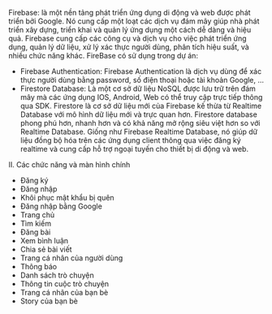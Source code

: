 Firebase: là một nền tảng phát triển ứng dụng di động và web được phát triển bởi Google. Nó cung cấp một loạt các dịch vụ đám mây giúp nhà phát triển xây dựng, triển khai và quản lý ứng dụng một cách dễ dàng và hiệu quả. Firebase cung cấp các công cụ và dịch vụ cho việc phát triển ứng dụng, quản lý dữ liệu, xử lý xác thực người dùng, phân tích hiệu suất, và nhiều chức năng khác. FireBase có sử dụng trong dự án:
* Firebase Authentication: Firebase Authentication là dịch vụ dùng để xác thực người dùng bằng password, số điện thoại hoặc tài khoản Google, …
* Firestore Database: Là một cơ sở dữ liệu NoSQL được lưu trữ trên đám mây mà các ứng dụng IOS, Android, Web có thể truy cập trực tiếp thông qua SDK. Firestore là cơ sở dữ liệu mới của Firebase kế thừa từ Realtime Database với mô hình dữ liệu mới và trực quan hơn. Firestore database phong phú hơn, nhanh hơn và có khả năng mở rộng siêu việt hơn so với Realtime Database. Giống như Firebase Realtime Database, nó giúp dữ liệu đồng bộ hóa trên các ứng dụng client thông qua việc đăng ký realtime và cung cấp hỗ trợ ngoại tuyến cho thiết bị di động và web.


II. Các chức năng và màn hình chính
- Đăng ký 
- Đăng nhập 
- Khôi phục mật khẩu bị quên 
- Đăng nhập bằng Google
- Trang chủ
- Tìm kiếm
- Đăng bài
- Xem bình luận
- Chia sẻ bài viết
- Trang cá nhân của người dùng
- Thông báo
- Danh sách trò chuyện
- Thông tin cuộc trò chuyện
- Trang cá nhân của bạn bè
- Story của bạn bè

